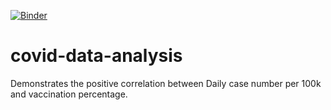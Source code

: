 [![Binder](https://mybinder.org/badge_logo.svg)](https://mybinder.org/v2/gh/year221/covid-data-analysis.git/main?filepath=Covid_case_vaccination_correlation.ipynb)

# covid-data-analysis
Demonstrates the positive correlation between Daily case number per 100k and vaccination percentage. 
